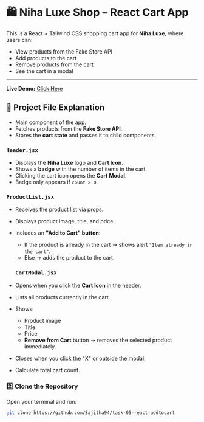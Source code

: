 # 🛍 Niha Luxe Shop – React Cart App

This is a React + Tailwind CSS shopping cart app for **Niha Luxe**, where users can:
- View products from the Fake Store API
- Add products to the cart
- Remove products from the cart
- See the cart in a modal

---
**Live Demo:** [Click Here](https://task-05-reactaddtocart.netlify.app/)


## 📂 Project File Explanation

- Main component of the app.
- Fetches products from the **Fake Store API**.
- Stores the **cart state** and passes it to child components.

###  `Header.jsx`

- Displays the **Niha Luxe** logo and **Cart Icon**.
- Shows a **badge** with the number of items in the cart.
- Clicking the cart icon opens the **Cart Modal**.
- Badge only appears if `count > 0`.

### `ProductList.jsx`

- Receives the product list via props.
- Displays product image, title, and price.
- Includes an **"Add to Cart" button**:
  - If the product is already in the cart → shows alert `"Item already in the cart"`.
  - Else → adds the product to the cart.

  ###  `CartModal.jsx`
- Opens when you click the **Cart Icon** in the header.
- Lists all products currently in the cart.
- Shows:
  - Product image
  - Title
  - Price
  - **Remove from Cart** button → removes the selected product immediately.
- Closes when you click the "X" or outside the modal.
- Calculate total cart count.

### 2️⃣ Clone the Repository
Open your terminal and run:
```bash
git clone https://github.com/Sajitha94/task-05-react-addtocart

